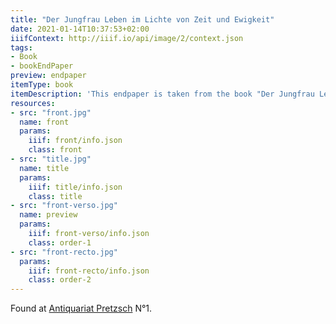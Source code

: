 ```yaml
---
title: "Der Jungfrau Leben im Lichte von Zeit und Ewigkeit"
date: 2021-01-14T10:37:53+02:00
iiifContext: http://iiif.io/api/image/2/context.json
tags:
- Book
- bookEndPaper
preview: endpaper
itemType: book
itemDescription: 'This endpaper is taken from the book "Der Jungfrau Leben im Lichte von Zeit und Ewigkeit" by Sophie von Reutern, published 1892 by Verlag der Vereinsbuchhandlung, Calw and Stuttgart. <a class="worldcat" href="http://www.worldcat.org/oclc/246876126">&nbsp;</a>'
resources:
- src: "front.jpg"
  name: front
  params:
    iiif: front/info.json
    class: front
- src: "title.jpg"
  name: title
  params:
    iiif: title/info.json
    class: title
- src: "front-verso.jpg"
  name: preview
  params:
    iiif: front-verso/info.json
    class: order-1
- src: "front-recto.jpg"
  params:
    iiif: front-recto/info.json
    class: order-2
---
```


<!--more-->
Found at [Antiquariat Pretzsch](https://antiquariat-pretzsch.de/) N°1.

